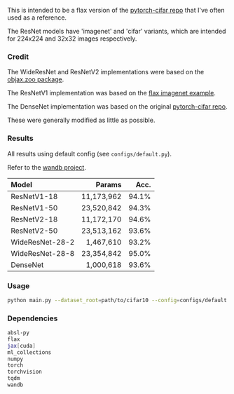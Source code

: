 This is intended to be a flax version of the [pytorch-cifar repo](https://github.com/kuangliu/pytorch-cifar) that I've often used as a reference.

The ResNet models have 'imagenet' and 'cifar' variants, which are intended for 224x224 and 32x32 images respectively.


### Credit

The WideResNet and ResNetV2 implementations were based on the [objax.zoo package](https://objax.readthedocs.io/en/latest/objax/zoo.html).

The ResNetV1 implementation was based on the [flax imagenet example](https://github.com/google/flax/tree/main/examples/imagenet).

The DenseNet implementation was based on the original [pytorch-cifar repo](https://github.com/kuangliu/pytorch-cifar).

These were generally modified as little as possible.


### Results

All results using default config (see `configs/default.py`).

Refer to the [wandb project](https://wandb.ai/jvlmdr/flax-cifar).

| Model | Params | Acc. |
| :--   |    --: |  --: |
| ResNetV1-18 | 11,173,962 | 94.1% |
| ResNetV1-50 | 23,520,842 | 94.3% |
| ResNetV2-18 | 11,172,170 | 94.6% |
| ResNetV2-50 | 23,513,162 | 93.6% |
| WideResNet-28-2 | 1,467,610 | 93.2% |
| WideResNet-28-8 | 23,354,842 | 95.0% |
| DenseNet | 1,000,618 | 93.6% |


### Usage

```bash
python main.py --dataset_root=path/to/cifar10 --config=configs/default.py --config.model.arch=resnet_v1_18
```


### Dependencies

```bash
absl-py
flax
jax[cuda]
ml_collections
numpy 
torch
torchvision
tqdm
wandb
```
